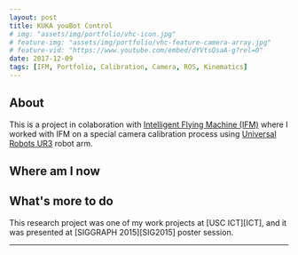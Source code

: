 ```yaml
---
layout: post
title: KUKA youBot Control
# img: "assets/img/portfolio/vhc-icon.jpg"
# feature-img: "assets/img/portfolio/vhc-feature-camera-array.jpg"
# feature-vid: "https://www.youtube.com/embed/dYVtsQsaA-g?rel=0"
date: 2017-12-09
tags: [IFM, Portfolio, Calibration, Camera, ROS, Kinematics]
---
```


## About

This is a project in colaboration with [Intelligent Flying Machine (IFM)][IFM] where I worked with IFM on a special camera calibration process using [Universal Robots UR3][UR3] robot arm.



## Where am I now

## What's more to do

This research project was one of my work projects at [USC ICT][ICT], and it was presented at [SIGGRAPH 2015][SIG2015] poster session.

***
[IFM]: https://www.ifm-tech.com/
[UR3]: https://www.universal-robots.com/products/ur3-robot/
